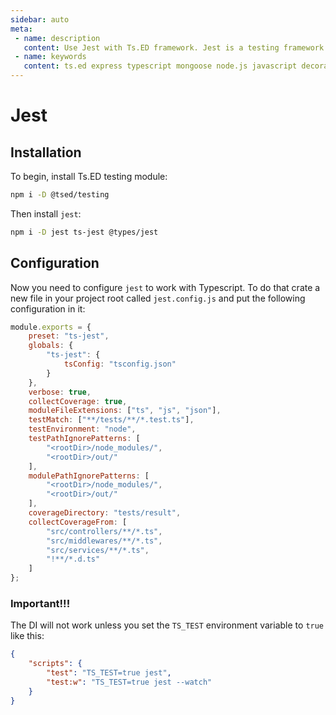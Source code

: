 ```yaml
---
sidebar: auto
meta:
 - name: description
   content: Use Jest with Ts.ED framework. Jest is a testing framework.
 - name: keywords
   content: ts.ed express typescript mongoose node.js javascript decorators
---
```

# Jest <Badge text="beta" type="warn"/> <Badge text="Contributors are welcome" />

<Banner src="https://camo.githubusercontent.com/b5639de5cfa97c51598b60b13a1061498afe2acb/68747470733a2f2f64337676366c703535716a6171632e636c6f756466726f6e742e6e65742f6974656d732f3244324b343533313278304d31713243306133502f6a6573742d6c6f676f2e737667" href="https://jestjs.io/" height="128" />

## Installation

To begin, install Ts.ED testing module:

```bash
npm i -D @tsed/testing
```

Then install `jest`:

```bash
npm i -D jest ts-jest @types/jest
```

## Configuration

Now you need to configure `jest` to work with Typescript.
To do that crate a new file in your project root called `jest.config.js` and put the following configuration in it:

```js
module.exports = {
    preset: "ts-jest",
    globals: {
        "ts-jest": {
            tsConfig: "tsconfig.json"
        }
    },
    verbose: true,
    collectCoverage: true,
    moduleFileExtensions: ["ts", "js", "json"],
    testMatch: ["**/tests/**/*.test.ts"],
    testEnvironment: "node",
    testPathIgnorePatterns: [
        "<rootDir>/node_modules/",
        "<rootDir>/out/"
    ],
    modulePathIgnorePatterns: [
        "<rootDir>/node_modules/",
        "<rootDir>/out/"
    ],
    coverageDirectory: "tests/result",
    collectCoverageFrom: [
        "src/controllers/**/*.ts",
        "src/middlewares/**/*.ts",
        "src/services/**/*.ts",
        "!**/*.d.ts"
    ]
};
```

### **Important!!!**

The DI will not work unless you set the `TS_TEST` environment variable to `true` like this:

```json
{
    "scripts": {
        "test": "TS_TEST=true jest",
        "test:w": "TS_TEST=true jest --watch"
    }
}
```
